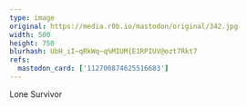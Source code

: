 ```yaml
---
type: image
original: https://media.r0b.io/mastodon/original/342.jpg
width: 500
height: 750
blurhash: UbH_iI~qRkWq~q%MIUM{E1RPIUV@ozt7Rkt7
refs:
  mastodon_card: ['112700874625516683']
---
```


Lone Survivor
